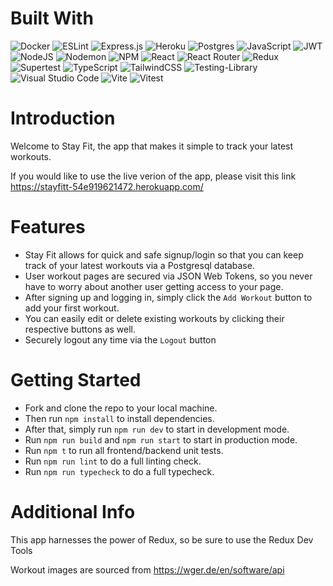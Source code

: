 # Built With
![Docker](https://img.shields.io/badge/docker-%230db7ed.svg?style=for-the-badge&logo=docker&logoColor=white)
![ESLint](https://img.shields.io/badge/ESLint-4B3263?style=for-the-badge&logo=eslint&logoColor=white)
![Express.js](https://img.shields.io/badge/express.js-%23404d59.svg?style=for-the-badge&logo=express&logoColor=%2361DAFB)
![Heroku](https://img.shields.io/badge/heroku-%23430098.svg?style=for-the-badge&logo=heroku&logoColor=white)
![Postgres](https://img.shields.io/badge/postgres-%23316192.svg?style=for-the-badge&logo=postgresql&logoColor=white)
![JavaScript](https://img.shields.io/badge/javascript-%23323330.svg?style=for-the-badge&logo=javascript&logoColor=%23F7DF1E)
![JWT](https://img.shields.io/badge/JWT-black?style=for-the-badge&logo=JSON%20web%20tokens)
![NodeJS](https://img.shields.io/badge/node.js-6DA55F?style=for-the-badge&logo=node.js&logoColor=white)
![Nodemon](https://img.shields.io/badge/NODEMON-%23323330.svg?style=for-the-badge&logo=nodemon&logoColor=%BBDEAD)
![NPM](https://img.shields.io/badge/NPM-%23CB3837.svg?style=for-the-badge&logo=npm&logoColor=white)
![React](https://img.shields.io/badge/react-%2320232a.svg?style=for-the-badge&logo=react&logoColor=%2361DAFB)
![React Router](https://img.shields.io/badge/React_Router-CA4245?style=for-the-badge&logo=react-router&logoColor=white)
![Redux](https://img.shields.io/badge/redux-%23593d88.svg?style=for-the-badge&logo=redux&logoColor=white)
![Supertest](https://img.shields.io/badge/-Supertest-C21325?style=for-the-badge&logo=Supertest&logoColor=white)
![TypeScript](https://img.shields.io/badge/typescript-%23007ACC.svg?style=for-the-badge&logo=typescript&logoColor=white)
![TailwindCSS](https://img.shields.io/badge/tailwindcss-%2338B2AC.svg?style=for-the-badge&logo=tailwind-css&logoColor=white)
![Testing-Library](https://img.shields.io/badge/-TestingLibrary-%23E33332?style=for-the-badge&logo=testing-library&logoColor=white)
![Visual Studio Code](https://img.shields.io/badge/Visual%20Studio%20Code-0078d7.svg?style=for-the-badge&logo=visual-studio-code&logoColor=white)
![Vite](https://img.shields.io/badge/vite-%23646CFF.svg?style=for-the-badge&logo=vite&logoColor=white)
![Vitest](https://img.shields.io/badge/-Vitest-white?style=for-the-badge&logo=Vitest&logoColor=yellow)

# Introduction
Welcome to Stay Fit, the app that makes it simple to track your latest workouts.

If you would like to use the live verion of the app, please visit this link https://stayfitt-54e919621472.herokuapp.com/

# Features
- Stay Fit allows for quick and safe signup/login so that you can keep track of your latest workouts via a Postgresql database.
- User workout pages are secured via JSON Web Tokens, so you never have to worry about another user getting access to your page.
- After signing up and logging in, simply click the `Add Workout` button to add your first workout.
- You can easily edit or delete existing workouts by clicking their respective buttons as well.
- Securely logout any time via the `Logout` button

# Getting Started
- Fork and clone the repo to your local machine.
- Then run `npm install` to install dependencies.
- After that, simply run `npm run dev` to start in development mode.
- Run `npm run build` and `npm run start` to start in production mode.
- Run `npm t` to run all frontend/backend unit tests.
- Run `npm run lint` to do a full linting check.
- Run `npm run typecheck` to do a full typecheck.

# Additional Info
This app harnesses the power of Redux, so be sure to use the Redux Dev Tools

Workout images are sourced from https://wger.de/en/software/api 
